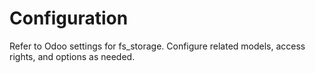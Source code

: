 # Configuration

Refer to Odoo settings for fs_storage. Configure related models, access rights, and options as needed.
